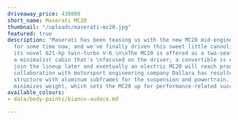 ```yaml
---
driveaway_price: 438000
short_name: Maserati MC20
thumbnail: "/uploads/maserati-mc20.jpg"
featured: true
description: "Maserati has been teasing us with the new MC20 mid-engine sports car
  for some time now, and we've finally driven this sweet little cannoli and sampled
  its novel 621-hp twin-turbo V-6.\n\nThe MC20 is offered as a two-seater coupe with
  a minimalist cabin that's \nfocused on the driver; a convertible is expected to
  join the lineup later and eventually an electric MC20 will reach production too.\n\nA
  collaboration with motorsport engineering company Dallara has resulted in a carbon-fiber
  structure with aluminum subframes for the suspension and powertrain. This construction
  minimizes weight, which sets the MC20 up for performance-related success."
available_colours:
- data/body-paints/bianco-audace.md

---
```

